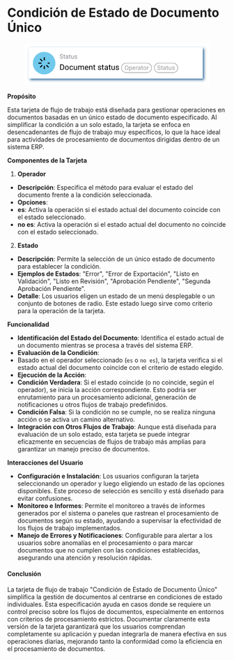 # Condición de Estado de Documento Único

<figure><img src="../../../.gitbook/assets/userlmn_928e514bc0e2aa775894e4ec5f992bd9.png" alt=""><figcaption></figcaption></figure>

**Propósito**

Esta tarjeta de flujo de trabajo está diseñada para gestionar operaciones en documentos basadas en un único estado de documento especificado. Al simplificar la condición a un solo estado, la tarjeta se enfoca en desencadenantes de flujo de trabajo muy específicos, lo que la hace ideal para actividades de procesamiento de documentos dirigidas dentro de un sistema ERP.

**Componentes de la Tarjeta**

1. **Operador**
* **Descripción**: Especifica el método para evaluar el estado del documento frente a la condición seleccionada.
* **Opciones**:
* **es**: Activa la operación si el estado actual del documento coincide con el estado seleccionado.
* **no es**: Activa la operación si el estado actual del documento no coincide con el estado seleccionado.
2. **Estado**
* **Descripción**: Permite la selección de un único estado de documento para establecer la condición.
* **Ejemplos de Estados**: "Error", "Error de Exportación", "Listo en Validación", "Listo en Revisión", "Aprobación Pendiente", "Segunda Aprobación Pendiente".
* **Detalle**: Los usuarios eligen un estado de un menú desplegable o un conjunto de botones de radio. Este estado luego sirve como criterio para la operación de la tarjeta.

**Funcionalidad**

* **Identificación del Estado del Documento**: Identifica el estado actual de un documento mientras se procesa a través del sistema ERP.
* **Evaluación de la Condición**:
* Basado en el operador seleccionado (`es` o `no es`), la tarjeta verifica si el estado actual del documento coincide con el criterio de estado elegido.
* **Ejecución de la Acción**:
* **Condición Verdadera**: Si el estado coincide (o no coincide, según el operador), se inicia la acción correspondiente. Esto podría ser enrutamiento para un procesamiento adicional, generación de notificaciones u otros flujos de trabajo predefinidos.
* **Condición Falsa**: Si la condición no se cumple, no se realiza ninguna acción o se activa un camino alternativo.
* **Integración con Otros Flujos de Trabajo**: Aunque está diseñada para evaluación de un solo estado, esta tarjeta se puede integrar eficazmente en secuencias de flujos de trabajo más amplias para garantizar un manejo preciso de documentos.

**Interacciones del Usuario**

* **Configuración e Instalación**: Los usuarios configuran la tarjeta seleccionando un operador y luego eligiendo un estado de las opciones disponibles. Este proceso de selección es sencillo y está diseñado para evitar confusiones.
* **Monitoreo e Informes**: Permite el monitoreo a través de informes generados por el sistema o paneles que rastrean el procesamiento de documentos según su estado, ayudando a supervisar la efectividad de los flujos de trabajo implementados.
* **Manejo de Errores y Notificaciones**: Configurable para alertar a los usuarios sobre anomalías en el procesamiento o para marcar documentos que no cumplen con las condiciones establecidas, asegurando una atención y resolución rápidas.

#### Conclusión

La tarjeta de flujo de trabajo "Condición de Estado de Documento Único" simplifica la gestión de documentos al centrarse en condiciones de estado individuales. Esta especificación ayuda en casos donde se requiere un control preciso sobre los flujos de documentos, especialmente en entornos con criterios de procesamiento estrictos. Documentar claramente esta versión de la tarjeta garantizará que los usuarios comprendan completamente su aplicación y puedan integrarla de manera efectiva en sus operaciones diarias, mejorando tanto la conformidad como la eficiencia en el procesamiento de documentos.
